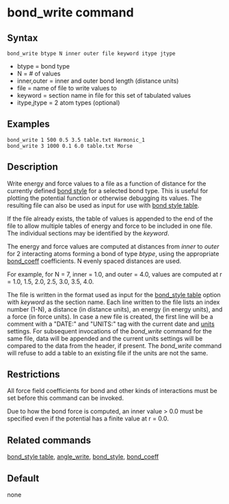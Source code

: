 # bond_write command

## Syntax

``` LAMMPS
bond_write btype N inner outer file keyword itype jtype
```

-   btype = bond type
-   N = \# of values
-   inner,outer = inner and outer bond length (distance units)
-   file = name of file to write values to
-   keyword = section name in file for this set of tabulated values
-   itype,jtype = 2 atom types (optional)

## Examples

``` LAMMPS
bond_write 1 500 0.5 3.5 table.txt Harmonic_1
bond_write 3 1000 0.1 6.0 table.txt Morse
```

## Description

Write energy and force values to a file as a function of distance for
the currently defined [bond style](bond_style) for a selected bond type.
This is useful for plotting the potential function or otherwise
debugging its values. The resulting file can also be used as input for
use with [bond style table](bond_table).

If the file already exists, the table of values is appended to the end
of the file to allow multiple tables of energy and force to be included
in one file. The individual sections may be identified by the *keyword*.

The energy and force values are computed at distances from *inner* to
*outer* for 2 interacting atoms forming a bond of type *btype*, using
the appropriate [bond_coeff](bond_coeff) coefficients. N evenly spaced
distances are used.

For example, for N = 7, inner = 1.0, and outer = 4.0, values are
computed at r = 1.0, 1.5, 2.0, 2.5, 3.0, 3.5, 4.0.

The file is written in the format used as input for the [bond_style
table](bond_table) option with *keyword* as the section name. Each line
written to the file lists an index number (1-N), a distance (in distance
units), an energy (in energy units), and a force (in force units). In
case a new file is created, the first line will be a comment with a
\"DATE:\" and \"UNITS:\" tag with the current date and [units](units)
settings. For subsequent invocations of the *bond_write* command for the
same file, data will be appended and the current units settings will be
compared to the data from the header, if present. The *bond_write*
command will refuse to add a table to an existing file if the units are
not the same.

## Restrictions

All force field coefficients for bond and other kinds of interactions
must be set before this command can be invoked.

Due to how the bond force is computed, an inner value \> 0.0 must be
specified even if the potential has a finite value at r = 0.0.

## Related commands

[bond_style table](bond_table), [angle_write](angle_write),
[bond_style](bond_style), [bond_coeff](bond_coeff)

## Default

none
